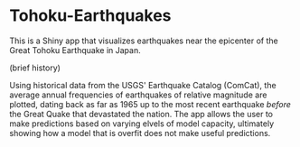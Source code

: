 # Tohoku-Earthquakes
This is a Shiny app that visualizes earthquakes near the epicenter of the Great Tohoku Earthquake in Japan.

(brief history)

Using historical data from the USGS' Earthquake Catalog (ComCat), the average annual frequencies of earthquakes of relative magnitude are plotted,
dating back as far as 1965 up to the most recent earthquake *before* the Great Quake that devastated the nation.  The app allows the user to make predictions based
on varying elvels of model capacity, ultimately showing how a model that is overfit does not make useful predictions.

